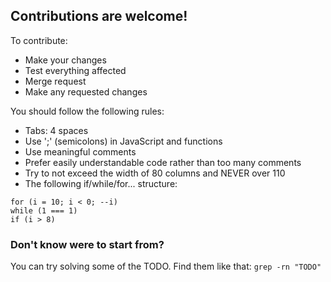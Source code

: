 ## Contributions are welcome!
To contribute:
- Make your changes
- Test everything affected
- Merge request
- Make any requested changes

You should follow the following rules:
- Tabs: 4 spaces
- Use ';' (semicolons) in JavaScript and functions
- Use meaningful comments
- Prefer easily understandable code rather than too many comments
- Try to not exceed the width of 80 columns and NEVER over 110
- The following if/while/for... structure:
```
for (i = 10; i < 0; --i)
while (1 === 1)
if (i > 8)
```

### Don't know were to start from?
You can try solving some of the TODO. Find them like that:
``` grep -rn "TODO" ```
